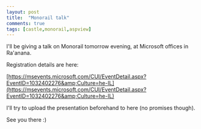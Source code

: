 ```yaml
---
layout: post
title:  "Monorail talk"
comments: true
tags: [castle,monorail,aspview]
---
```



I'll be giving a talk on Monorail tomorrow evening, at Microsoft offices in Ra'anana.



Registration details are here:

[https://msevents.microsoft.com/CUI/EventDetail.aspx?EventID=1032402276&amp;Culture=he-IL](https://msevents.microsoft.com/CUI/EventDetail.aspx?EventID=1032402276&amp;Culture=he-IL)



I'll try to upload the presentation beforehand to here (no promises though). 



See you there :)

